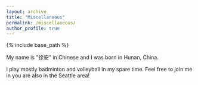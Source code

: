 ```yaml
---
layout: archive
title: "Miscellaneous"
permalink: /miscellaneous/
author_profile: true
---
```


{% include base_path %}

My name is "徐安" in Chinese and I was born in Hunan, China.

I play mostly badminton and volleyball in my spare time. Feel free to join me in you are also in the Seattle area!
